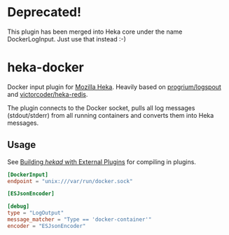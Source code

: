 # Deprecated!

This plugin has been merged into Heka core under the name DockerLogInput. Just use that instead :-)


heka-docker
===========

Docker input plugin for [Mozilla Heka](https://hekad.readthedocs.org). Heavily
based on [progrium/logspout](https://github.com/progrium/logspout) and
[victorcoder/heka-redis](https://github.com/victorcoder/heka-redis).

The plugin connects to the Docker socket, pulls all log messages (stdout/stderr)
from all running containers and converts them into Heka messages.

## Usage

See [Building *hekad* with External
Plugins](http://hekad.readthedocs.org/en/latest/installing.html#build-include-externals)
for compiling in plugins.

```toml
[DockerInput]
endpoint = "unix:///var/run/docker.sock"

[ESJsonEncoder]

[debug]
type = "LogOutput"
message_matcher = "Type == 'docker-container'"
encoder = "ESJsonEncoder"
```
